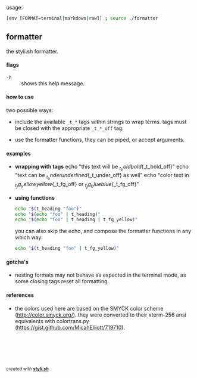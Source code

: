 
usage:

```sh
[env [FORMAT=terminal|markdown|raw]] ; source ./formatter
```

## formatter

the styli.sh formatter.

#### flags

<dl>
	<dt><code>-h</code></dt>
	<dd>shows this help message.<br/></dd>
</dl>
 
#### how to use
 
two possible ways:

- include the available `_t_*` tags within strings to wrap terms.
  tags must be closed with the appropriate `_t_*_off` tag.

- use the formatter functions, they can be piped, or accept arguments.

#### examples

- **wrapping with tags**
  echo "this text will be ${_t_bold}bold${_t_bold_off}"
  echo "text can be ${_t_under}underlined${_t_under_off} as well"
  echo "color text in ${_t_fg_yellow}yellow${_t_fg_off} or ${_t_fg_blue}blue${_t_fg_off}"

- **using functions**
  ```sh
  echo "$(t_heading "foo")"
  echo "$(echo "foo" | t_heading)"
  echo "$(echo "foo" | t_heading | t_fg_yellow)"
  ```
  
  you can also skip the echo, and compose the formatter functions in any which way:
  ```sh
  echo "$(t_heading "foo" | t_fg_yellow)"
  ```

#### gotcha's

- nesting formats may not behave as expected in the terminal mode, as some 
  closing tags reset all formatting.

#### references

- the colors used here are based on the SMYCK color scheme (http://color.smyck.org/).
  they were converted to their xterm-256 ansi equivalents with colortrans.py (https://gist.github.com/MicahElliott/719710).



<br/><br/>
---
<sup><i>created with <b><a href="https://github.com/eliranmal/styli.sh">styli.sh</a></b></i></sup>
